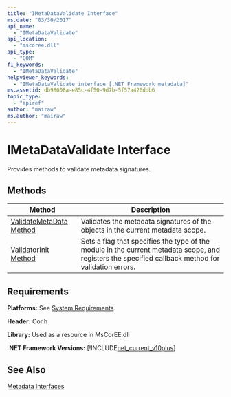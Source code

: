 ```yaml
---
title: "IMetaDataValidate Interface"
ms.date: "03/30/2017"
api_name: 
  - "IMetaDataValidate"
api_location: 
  - "mscoree.dll"
api_type: 
  - "COM"
f1_keywords: 
  - "IMetaDataValidate"
helpviewer_keywords: 
  - "IMetaDataValidate interface [.NET Framework metadata]"
ms.assetid: db98608a-e85c-4f50-9d7b-5f57a426ddb6
topic_type: 
  - "apiref"
author: "mairaw"
ms.author: "mairaw"
---
```

# IMetaDataValidate Interface
Provides methods to validate metadata signatures.  
  
## Methods  
  
|Method|Description|  
|------------|-----------------|  
|[ValidateMetaData Method](../../../../docs/framework/unmanaged-api/metadata/imetadatavalidate-validatemetadata-method.md)|Validates the metadata signatures of the objects in the current metadata scope.|  
|[ValidatorInit Method](../../../../docs/framework/unmanaged-api/metadata/imetadatavalidate-validatorinit-method.md)|Sets a flag that specifies the type of the module in the current metadata scope, and registers the specified callback method for validation errors.|  
  
## Requirements  
 **Platforms:** See [System Requirements](../../../../docs/framework/get-started/system-requirements.md).  
  
 **Header:** Cor.h  
  
 **Library:** Used as a resource in MsCorEE.dll  
  
 **.NET Framework Versions:** [!INCLUDE[net_current_v10plus](../../../../includes/net-current-v10plus-md.md)]  
  
## See Also  
 [Metadata Interfaces](../../../../docs/framework/unmanaged-api/metadata/metadata-interfaces.md)
